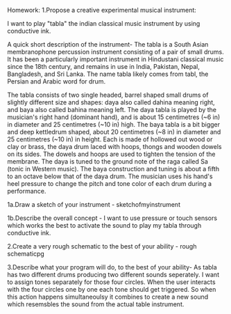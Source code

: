 Homework: 1.Propose a creative experimental musical instrument:

I want to play "tabla" the indian classical music instrument by using conductive ink.

A quick short description of the instrument- The tabla is a South Asian membranophone percussion instrument consisting of a pair of small drums. It has been a particularly important instrument in Hindustani classical music since the 18th century, and remains in use in India, Pakistan, Nepal, Bangladesh, and Sri Lanka. The name tabla likely comes from tabl, the Persian and Arabic word for drum.

The tabla consists of two single headed, barrel shaped small drums of slightly different size and shapes: daya also called dahina meaning right, and baya also called bahina meaning left. The daya tabla is played by the musician's right hand (dominant hand), and is about 15 centimetres (~6 in) in diameter and 25 centimetres (~10 in) high. The baya tabla is a bit bigger and deep kettledrum shaped, about 20 centimetres (~8 in) in diameter and 25 centimetres (~10 in) in height. Each is made of hollowed out wood or clay or brass, the daya drum laced with hoops, thongs and wooden dowels on its sides. The dowels and hoops are used to tighten the tension of the membrane. The daya is tuned to the ground note of the raga called Sa (tonic in Western music). The baya construction and tuning is about a fifth to an octave below that of the daya drum. The musician uses his hand's heel pressure to change the pitch and tone color of each drum during a performance.

1a.Draw a sketch of your instrument - sketchofmyinstrument

1b.Describe the overall concept - I want to use pressure or touch sensors which works the best to activate the sound to play my tabla through conductive ink.

2.Create a very rough schematic to the best of your ability - rough schematicpg

3.Describe what your program will do, to the best of your ability- As tabla has two different drums producing two different sounds seperately. I want to assign tones separately for those four circles. When the user interacts with the four circles one by one each tone should get triggered. So when this action happens simultaneoulsy it combines to create a new sound which resemsbles the sound from the actual table instrument.
